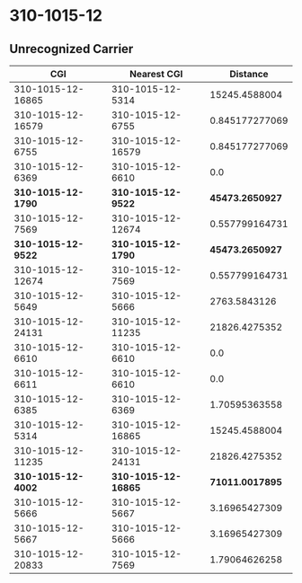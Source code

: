 # 310-1015-12
## Unrecognized Carrier


| CGI | Nearest CGI | Distance |
|-----|-------------|----------|
| 310-1015-12-16865 | 310-1015-12-5314 | 15245.4588004 |
| 310-1015-12-16579 | 310-1015-12-6755 | 0.845177277069 |
| 310-1015-12-6755 | 310-1015-12-16579 | 0.845177277069 |
| 310-1015-12-6369 | 310-1015-12-6610 | 0.0 |
| **310-1015-12-1790** | **310-1015-12-9522** | **45473.2650927** |
| 310-1015-12-7569 | 310-1015-12-12674 | 0.557799164731 |
| **310-1015-12-9522** | **310-1015-12-1790** | **45473.2650927** |
| 310-1015-12-12674 | 310-1015-12-7569 | 0.557799164731 |
| 310-1015-12-5649 | 310-1015-12-5666 | 2763.5843126 |
| 310-1015-12-24131 | 310-1015-12-11235 | 21826.4275352 |
| 310-1015-12-6610 | 310-1015-12-6610 | 0.0 |
| 310-1015-12-6611 | 310-1015-12-6610 | 0.0 |
| 310-1015-12-6385 | 310-1015-12-6369 | 1.70595363558 |
| 310-1015-12-5314 | 310-1015-12-16865 | 15245.4588004 |
| 310-1015-12-11235 | 310-1015-12-24131 | 21826.4275352 |
| **310-1015-12-4002** | **310-1015-12-16865** | **71011.0017895** |
| 310-1015-12-5666 | 310-1015-12-5667 | 3.16965427309 |
| 310-1015-12-5667 | 310-1015-12-5666 | 3.16965427309 |
| 310-1015-12-20833 | 310-1015-12-7569 | 1.79064626258 |
